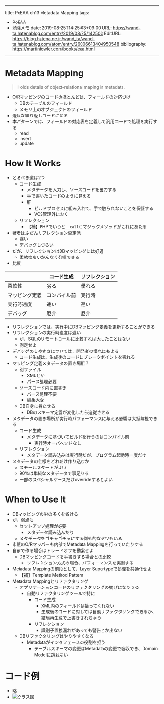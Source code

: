 ---
title: PoEAA ch13 Metadata Mapping
tags:
- PoEAA
- 勉強メモ
date: 2019-08-25T14:25:03+09:00
URL: https://wand-ta.hatenablog.com/entry/2019/08/25/142503
EditURL: https://blog.hatena.ne.jp/wand_ta/wand-ta.hatenablog.com/atom/entry/26006613404950548
bibliography: https://martinfowler.com/books/eaa.html
-------------------------------------


# Metadata Mapping


> Holds details of object-relational maping in metadata.

- O/Rマッピングのコードのほとんどは、フィールドの対応づけ
    - DBのテーブルのフィールド
    - メモリ上のオブジェクトのフィールド
- 退屈な繰り返しコードになる
- 本パターンでは、フィールドの対応表を定義して汎用コードで処理を実行する
    - read
    - insert
    - update

# How It Works

- とるべき道は2つ
    - コード生成
        - メタデータを入力し、ソースコードを出力する
        - 手で書いたコードのように見える
        - 肝
            - ビルドプロセスに組み入れて、手で触られないことを保証する
            - VCS管理外におく
    - リフレクション
        - 【補】PHPでいうと`__call()`マジックメソッドがこれにあたる
- 著者はふだんリフレクション否定派
    - 遅い
    - デバッグしづらい
- だが、リフレクションはDBマッピングには好適
    - 柔軟性をいかんなく発揮できる
- 比較

|                | コード生成   | リフレクション |
|----------------|--------------|----------------|
| 柔軟性         | 劣る         | 優れる         |
| マッピング定義 | コンパイル前 | 実行時         |
| 実行時速度     | 速い         | 遅い           |
| デバッグ       | 厄介         | 厄介           |

- リフレクションでは、実行中にDBマッピング定義を更新することができる
- リフレクションの実行時速度は遅い
    - が、SQLのリモートコールに比較すれば大したことはない
    - 測定せよ
- デバッグのしやすさについては、開発者の慣れにもよる
    - コード生成は、生成後のコードにブレークポイントを張れる
- マッピング定義メタデータの置き場所？
    - 別ファイル
        - XMLとか
        - パース処理必要
    - ソースコード内に直書き
        - パース処理不要
        - 編集大変
    - DB自身に持たせる
        - DBのスキーマ定義が変化したら追従させる
- メタデータの置き場所が実行時パフォーマンスに与える影響は大抵無視できる
    - コード生成
        - メタデータに基づいてビルドを行うのはコンパイル前
            - 実行時オーバヘッドなし
    - リフレクション
        - メタデータ読み込みは実行時だが、プログラム起動時一度だけ
- メタデータの仕様をどれだけ作り込むか
    - スモールスタートがよい
    - 90%は単純なメタデータで事足りる
    - 一部のスペシャルケースだけoverrideするとよい


# When to Use It

- DBマッピングの労の多くを省ける
- が、弱点も
    - セットアップ処理が必要
        - メタデータ読み込んだり
    - メタデータをゴチャゴチャにする例外的なヤツもいる
- 市販のO/Rマッパーも内部でMetadata Mappingを行っていたりする
- 自前で作る場合はトレードオフを勘案せよ
    - DBマッピングコードを手書きする場合との比較
        - リフレクション方式の場合、パフォーマンスを実測する
- Metadata Mappingの前段として、Layer Supertypeで処理を共通化せよ
    - 【補】Template Method Pattern
- Metadata Mappingとリファクタリング
    - アプリケーションコードのリファクタリングの妨げになりうる
        - 自動リファクタリングツールで特に
            - コード生成
                - XML内のフィールドは拾ってくれない
                - 生成後のコードに対しては自動リファクタリングできるが、結局再生成で上書きされちゃう
            - リフレクション
                - 識別子置換漏れがあっても警告とか出ない
    - DBリファクタリングはやりやすくなる
        - Metadataがインタフェースの役割を担う
            - テーブルスキーマの変更はMetadataの変更で吸収でき、Domain Modelに跳ねない


# コード例

- 略
- ![クラス図](https://www.plantuml.com/plantuml/png/TP3F2i8m38VlUOemppjuBJ864q_gEyIrIg5_HfkTXkzkgzQYk5Fez_iIclIHAV1i3Oo6OiGzCPrecbI01N23ylKM9O0xV9jlpLlIRiY1m6V9bEbYr9ci4XWvQ7VBSFHcjYvr9lEe8--60hew_CDWgJs_awvQ6VaN2ZpaihO0r2tHjq6t7JRRfXWbBL7zIw-SJATw0000)
